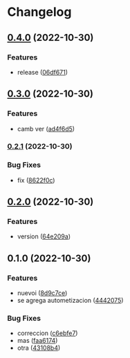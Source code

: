 # Changelog

## [0.4.0](https://github.com/dev-kess/demo-release-3/compare/demo-release-3-v0.3.0...demo-release-3-v0.4.0) (2022-10-30)


### Features

* release ([06df671](https://github.com/dev-kess/demo-release-3/commit/06df671b1df9dd5f71ac61e13cf272b1224cd223))

## [0.3.0](https://github.com/dev-kess/demo-release-3/compare/demo-release-3-v0.2.1...demo-release-3-v0.3.0) (2022-10-30)


### Features

* camb ver ([ad4f6d5](https://github.com/dev-kess/demo-release-3/commit/ad4f6d59988121850a226dce4f86a54259934bb0))

### [0.2.1](https://github.com/dev-kess/demo-release-3/compare/demo-release-3-v0.2.0...demo-release-3-v0.2.1) (2022-10-30)


### Bug Fixes

* fix ([8622f0c](https://github.com/dev-kess/demo-release-3/commit/8622f0c13efd7e79930bd5da7f93151638e330a2))

## [0.2.0](https://github.com/dev-kess/demo-release-3/compare/demo-release-3-v0.1.0...demo-release-3-v0.2.0) (2022-10-30)


### Features

* version ([64e209a](https://github.com/dev-kess/demo-release-3/commit/64e209ab94da6cb81d28b97b2333229ddace470e))

## 0.1.0 (2022-10-30)


### Features

* nuevoi ([8d9c7ce](https://github.com/dev-kess/demo-release-3/commit/8d9c7cec44bd74bed3908807fc72b89acaa971a5))
* se agrega autometizacion ([4442075](https://github.com/dev-kess/demo-release-3/commit/44420759b425aa133346a073cdbcfda3fb6e226f))


### Bug Fixes

* correccion ([c6ebfe7](https://github.com/dev-kess/demo-release-3/commit/c6ebfe796a3adf54b37606b424a96a3e4ff54351))
* mas ([faa6174](https://github.com/dev-kess/demo-release-3/commit/faa61747960985646ecfce666d04daecb79eadf6))
* otra ([43108b4](https://github.com/dev-kess/demo-release-3/commit/43108b4f099341c96c4324df8f5171608068304c))
